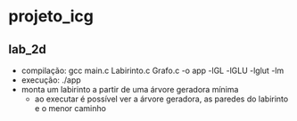 # projeto_icg

## lab_2d
- compilação: gcc main.c Labirinto.c Grafo.c -o app -lGL -lGLU -lglut -lm
- execução: ./app
- monta um labirinto a partir de uma árvore geradora mínima
    - ao executar é possível ver a árvore geradora, as paredes do labirinto e o menor caminho

